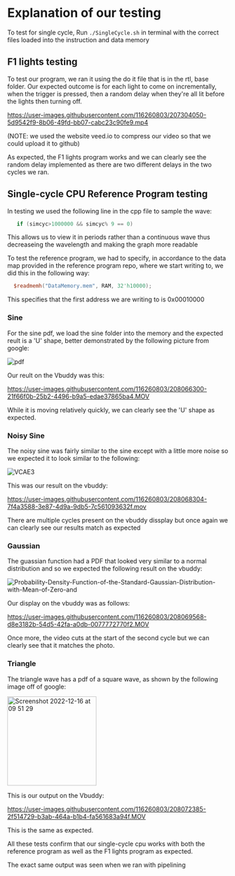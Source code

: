 # Explanation of our testing

To test for single cycle, Run `./SingleCycle.sh` in terminal with the correct files loaded into the instruction and data memory
## F1 lights testing

To test our program, we ran it using the do it file that is in the rtl, base folder. Our expected outcome is for each light to come on incrementally, when the trigger is pressed, then a random delay when they're all lit before the lights then turning off.



https://user-images.githubusercontent.com/116260803/207304050-5d9542f9-8b06-49fd-bb07-cabc23c90fe9.mp4

(NOTE: we used the website veed.io to compress our video so that we could upload it to github)

As expected, the F1 lights program works and we can clearly see the random delay implemented as there are two different delays in the two cycles we ran.


## Single-cycle CPU Reference Program testing

In testing we used the following line in the cpp file to sample the wave:

``` cpp
   if (simcyc>1000000 && simcyc% 9 == 0)
```
This allows us to view it in periods rather than a continuous wave thus decreaseing the wavelength and making the graph more readable

To test the reference program, we had to specify, in accordance to the data map provided in the reference program repo, where we start writing to, we did this in the following way:
``` verilog
  $readmemh("DataMemory.mem", RAM, 32'h10000);
```
This specifies that the first address we are writing to is 0x00010000

### Sine
For the sine pdf, we load the sine folder into the memory and the expected reult is a 'U' shape, better demonstrated by the following picture from google: 

![pdf](https://user-images.githubusercontent.com/116260803/208064721-96a666b8-6b0b-4d1e-9562-6cd7e3d1feff.png)

Our reult on the Vbuddy was this:

https://user-images.githubusercontent.com/116260803/208066300-21f66f0b-25b2-4496-b9a5-edae37865ba4.MOV

While it is moving relatively quickly, we can clearly see the 'U' shape as expected.


### Noisy Sine

The noisy sine was fairly similar to the sine except with a little more noise so we expected it to look similar to the following:

![VCAE3](https://user-images.githubusercontent.com/116260803/208067676-1a17cc6b-804e-4ff6-b1bf-98bdaa832c99.png)

This was our result on the vbuddy:

https://user-images.githubusercontent.com/116260803/208068304-7f4a3588-3e87-4d9a-9db5-7c561093632f.mov

There are multiple cycles present on the vbuddy dissplay but once again we can clearly see our results match as expected


### Gaussian

The guassian function had a PDF that looked very similar to a normal distribution and so we expected the following result on the vbuddy:

![Probability-Density-Function-of-the-Standard-Gaussian-Distribution-with-Mean-of-Zero-and](https://user-images.githubusercontent.com/116260803/208069193-202852b2-bb64-45b9-9963-a117117bdfb0.png)

Our display on the vbuddy was as follows:


https://user-images.githubusercontent.com/116260803/208069568-d8e3182b-54d5-42fa-a0db-0077772770f2.MOV

Once more, the video cuts at the start of the second cycle but we can clearly see that it matches the photo.


### Triangle

The triangle wave has a pdf of a square wave, as shown by the following image off of google:

<img width="203" alt="Screenshot 2022-12-16 at 09 51 29" src="https://user-images.githubusercontent.com/116260803/208072036-2bd08311-3ec9-40f0-ac5e-c5ca500eaf3c.png">

This is our output on the Vbuddy:


https://user-images.githubusercontent.com/116260803/208072385-2f514729-b3ab-464a-b1b4-fa561683a94f.MOV

This is the same as expected.

All these tests confirm that our single-cycle cpu works with both the reference program as well as the F1 lights program as expected.

The exact same output was seen when we ran with pipelining
